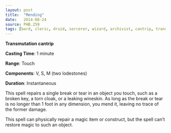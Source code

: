 ```yaml
---
layout: post
title:  "Mending"
date:   2014-08-24
source: PHB.259
tags: [bard, cleric, druid, sorcerer, wizard, archivist, cantrip, transmutation]
---
```


**Transmutation cantrip**

**Casting Time**: 1 minute

**Range**: Touch

**Components**: V, S, M (two lodestones)

**Duration**: Instantaneous

This spell repairs a single break or tear in an object you touch, such as a broken key, a torn cloak, or a leaking wineskin. As long as the break or tear is no longer than 1 foot in any dimension, you mend it, leaving no trace of the former damage.

This spell can physically repair a magic item or construct, but the spell can’t restore magic to such an object.
